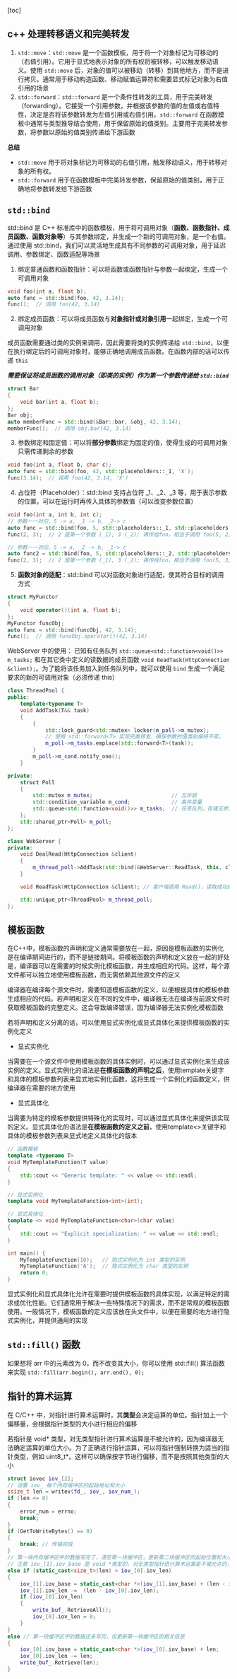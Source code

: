 [toc]

## c++ 处理转移语义和完美转发
1. `std::move`：`std::move` 是一个函数模板，用于将一个对象标记为可移动的（右值引用）。它用于显式地表示对象的所有权将被转移，可以触发移动语义。使用 `std::move` 后，对象的值可以被移动（转移）到其他地方，而不是进行拷贝。通常用于移动构造函数、移动赋值运算符和需要显式标记对象为右值引用的场景
2. `std::forward`：`std::forward` 是一个条件性转发的工具，用于完美转发（forwarding）。它接受一个引用参数，并根据该参数的值的左值或右值特性，决定是否将该参数转发为左值引用或右值引用。`std::forward` 在函数模板中通常与类型推导结合使用，用于保留原始的值类别。主要用于完美转发参数，将参数以原始的值类别传递给下游函数

**总结**
- `std::move` 用于将对象标记为可移动的右值引用，触发移动语义，用于转移对象的所有权。
- `std::forward` 用于在函数模板中完美转发参数，保留原始的值类别，用于正确地将参数转发给下游函数

## `std::bind`
std::bind 是 C++ 标准库中的函数模板，用于将可调用对象（**函数、函数指针、成员函数、函数对象等**）与其参数绑定，并生成一个新的可调用对象，是一个右值。通过使用 std::bind，我们可以灵活地生成具有不同参数的可调用对象，用于延迟调用、参数绑定、函数适配等场景

1. 绑定普通函数和函数指针：可以将函数或函数指针与参数一起绑定，生成一个可调用对象
```c++
void foo(int a, float b);
auto func = std::bind(foo, 42, 3.14);
func();  // 调用 foo(42, 3.14)
```

2. 绑定成员函数：可以将成员函数与**对象指针或对象引用**一起绑定，生成一个可调用对象

成员函数需要通过类的实例来调用，因此需要将类的实例传递给 `std::bind`，以便在执行绑定后的可调用对象时，能够正确地调用成员函数。在函数内部的话可以传递 `this`

***需要保证将成员函数的调用对象（即类的实例）作为第一个参数传递给 `std::bind`***
```c++
struct Bar 
{
    void bar(int a, float b);
};
Bar obj;
auto memberFunc = std::bind(&Bar::bar, &obj, 42, 3.14);
memberFunc();  // 调用 obj.bar(42, 3.14)
```

3. 参数绑定和固定值：可以将**部分参数**绑定为固定的值，使得生成的可调用对象只需传递剩余的参数
```c++
void foo(int a, float b, char c);
auto func = std::bind(foo, 42, std::placeholders::_1, 'X');
func(3.14);  // 调用 foo(42, 3.14, 'X')
```

4. 占位符（Placeholder）：std::bind 支持占位符 _1、_2、_3 等，用于表示参数的位置，可以在运行时再传入具体的参数值（可以改变参数位置）
```c++
void foo(int a, int b, int c);
// 参数一一对应，5 -> a, _1 -> b, _2-> c
auto func = std::bind(foo, 5, std::placeholders::_1, std::placeholders::_2);
func(2, 3);  // 2 是第一个参数 (_1), 3 (_2); 再传给foo，相当于调用 foo(5, 2, 3)

// 参数一一对应，5 -> a, _2 -> b, _1-> c
auto func2 = std::bind(foo, 5, std::placeholders::_2, std::placeholders::_1);
func(2, 3);  // 2 是第一个参数 (_1), 3 (_2); 再传给foo，相当于调用 foo(5, 3, 2)
```

5. **函数对象的适配**：std::bind 可以对函数对象进行适配，使其符合目标的调用方式
```c++
struct MyFunctor 
{
    void operator()(int a, float b);
};
MyFunctor funcObj;
auto func = std::bind(funcObj, 42, 3.14);
func();  // 调用 funcObj.operator()(42, 3.14)
```
WebServer 中的使用：
已知有任务队列 `std::queue<std::function<void()>> m_tasks;` 和在其它类中定义的读数据的成员函数 `void ReadTask(HttpConnection &client);`。为了能将该任务加入到任务队列中，就可以使用 `bind` 生成一个满足要求的新的可调用对象（必须传递 this）
```c++
class ThreadPool {
public:
    template<typename T>
    void AddTask(T&& task)
    {
        {
            std::lock_guard<std::mutex> locker(m_poll->m_mutex);
            // 使用 std::forward<T> 实现完美转发，确保参数的值类别保持不变。
            m_poll->m_tasks.emplace(std::forward<T>(task));
        }
        m_poll->m_cond.notify_one();
    }

private:
    struct Poll
    {
        std::mutex m_mutex;                         // 互斥锁
        std::condition_variable m_cond;             // 条件变量
        std::queue<std::function<void()>> m_tasks;  // 任务队列，存储无参且返回值为 void 的可调用对象 （待执行的任务）
    };
    std::shared_ptr<Poll> m_poll; 
};

class WebServer {
private:
    void DealRead(HttpConnection &client)
    {
        m_thread_poll->AddTask(std::bind(&WebServer::ReadTask, this, client));
    }

    void ReadTask(HttpConnection &client); // 客户端调用 Read()，读取成功的话对读取的请求进行处理

    std::unique_ptr<ThreadPool> m_thread_poll;
};
```

## 模板函数
在C++中，模板函数的声明和定义通常需要放在一起，原因是模板函数的实例化是在编译期间进行的，而不是链接期间。将模板函数的声明和定义放在一起的好处是，编译器可以在需要的时候实例化模板函数，并生成相应的代码。这样，每个源文件都可以独立地使用模板函数，而无需依赖其他源文件的定义

编译器在编译每个源文件时，需要知道模板函数的定义，以便根据具体的模板参数生成相应的代码。若声明和定义在不同的文件中，编译器无法在编译当前源文件时获取模板函数的完整定义。这会导致编译错误，因为编译器无法实例化模板函数

若将声明和定义分离的话，可以使用显式实例化或显式具体化来提供模板函数的实例化定义

- 显式实例化

当需要在一个源文件中使用模板函数的具体实例时，可以通过显式实例化来生成该实例的定义。显式实例化的语法是**在模板函数的声明之后**，使用template关键字和具体的模板参数列表来显式地实例化函数，这将生成一个实例化的函数定义，供编译器在需要的地方使用

- 显式具体化

当需要为特定的模板参数提供特殊化的实现时，可以通过显式具体化来提供该实现的定义。显式具体化的语法是**在模板函数的定义之前**，使用template<>关键字和具体的模板参数列表来显式地定义具体化的版本

```c++
// 函数模板
template <typename T>
void MyTemplateFunction(T value) 
{
    std::cout << "Generic template: " << value << std::endl;
}

// 显式实例化
template void MyTemplateFunction<int>(int);

// 显式具体化
template <> void MyTemplateFunction<char>(char value) 
{
    std::cout << "Explicit specialization: " << value << std::endl;
}

int main() {
    MyTemplateFunction(10);   // 隐式实例化为 int 类型的实例
    MyTemplateFunction('A');  // 隐式实例化为 char 类型的实例
    return 0;
}
```
显式实例化和显式具体化允许在需要时提供模板函数的具体实现，以满足特定的需求或优化性能。它们通常用于解决一些特殊情况下的需求，而不是常规的模板函数使用。一般情况下，模板函数的定义应该放在头文件中，以便在需要的地方进行隐式实例化，并提供通用的实现

## `std::fill()` 函数

如果想将 arr 中的元素改为 0，而不改变其大小，你可以使用 std::fill() 算法函数来实现
`std::fill(arr.begin(), arr.end(), 0);`

## 指针的算术运算

在 C/C++ 中，对指针进行算术运算时，其**类型**会决定运算的单位。指针加上一个偏移量，会根据指针类型的大小进行相应的偏移

若指针是 void* 类型，对无类型指针进行算术运算是不被允许的，因为编译器无法确定运算的单位大小。为了正确进行指针运算，可以将指针强制转换为适当的指针类型，例如 uint8_t*。这样可以确保按字节进行偏移，而不是按照其他类型的大小

```c++
struct iovec iov_[2];
// 设置 iov_ 每个内存缓冲区的起始地址和大小
ssize_t len = writev(fd_, iov_, iov_num_);
if (len <= 0)
{
    error_num = errno;
    break;
}
if (GetToWriteBytes() == 0)
{
    break; // 传输完成
}
// 第一块内存缓冲区中的数据写完了，清空第一块缓冲区，更新第二块缓冲区的起始位置和大小
// 注意 iov_[1].iov_base 是 void *类型的，对无类型指针进行算术运算是不被允许的，因为编译器无法确定运算的单位大小
else if (static_cast<size_t>(len) > iov_[0].iov_len)
{
    iov_[1].iov_base = static_cast<char *>(iov_[1].iov_base) + (len - iov_[0].iov_len);
    iov_[1].iov_len -=  (len - iov_[0].iov_len);
    if (iov_[0].iov_len)
    {
        write_buf_.RetrieveAll();
        iov_[0].iov_len = 0;
    }
}
else // 第一块缓冲区中的数据还未写完，仅更新第一块缓冲区的相关信息
{
    iov_[0].iov_base = static_cast<char *>(iov_[0].iov_base) + len;
    iov_[0].iov_len -= len;
    write_buf_.Retrieve(len);
}
```